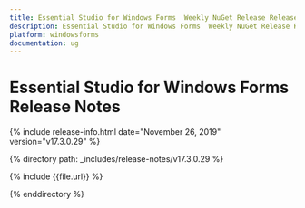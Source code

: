 ```yaml
---
title: Essential Studio for Windows Forms  Weekly NuGet Release Release Notes  
description: Essential Studio for Windows Forms  Weekly NuGet Release Release Notes  
platform: windowsforms
documentation: ug
---
```


# Essential Studio for Windows Forms   Release Notes  

{% include release-info.html date="November 26, 2019"  version="v17.3.0.29" %} 


{% directory path: _includes/release-notes/v17.3.0.29 %}

{% include {{file.url}} %}

{% enddirectory %}
